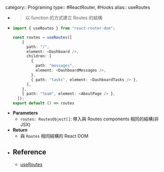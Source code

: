 category:: Programing
type:: #ReactRouter, #Hooks
alias:: useRoutes

- > 以 function 的方式建立 Routes 的結構
- ```typescript
  import { useRoutes } from "react-router-dom";
  
  const routes = useRoutes([
      {
        path: "/",
        element: <Dashboard />,
        children: [
          {
            path: "messages",
            element: <DashboardMessages />,
          },
          { path: "tasks", element: <DashboardTasks /> },
        ],
      },
      { path: "team", element: <AboutPage /> },
    ]);
  export default () => routes
  ```
- **Parameters**
	- `routes: RoutesObject[]`: 帶入與  Routes components 相同的結構(非 JSX)
- **Return**
	- 與 `Routes` 相同結構的 React DOM
- ## Reference
	- [useRoutes](https://reactrouter.com/en/main/hooks/use-routes)